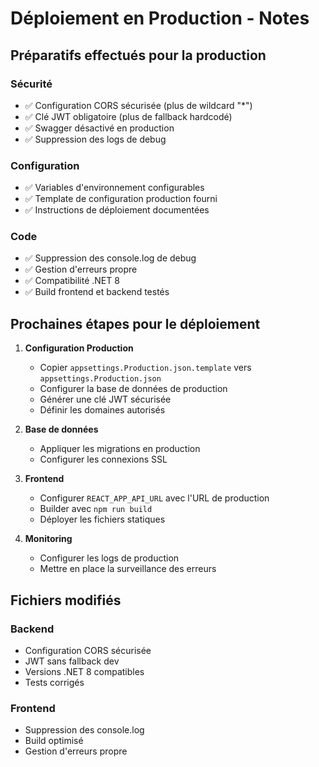 # Déploiement en Production - Notes

## Préparatifs effectués pour la production

### Sécurité
- ✅ Configuration CORS sécurisée (plus de wildcard "*")
- ✅ Clé JWT obligatoire (plus de fallback hardcodé)
- ✅ Swagger désactivé en production
- ✅ Suppression des logs de debug

### Configuration
- ✅ Variables d'environnement configurables
- ✅ Template de configuration production fourni
- ✅ Instructions de déploiement documentées

### Code
- ✅ Suppression des console.log de debug
- ✅ Gestion d'erreurs propre
- ✅ Compatibilité .NET 8
- ✅ Build frontend et backend testés

## Prochaines étapes pour le déploiement

1. **Configuration Production**
   - Copier `appsettings.Production.json.template` vers `appsettings.Production.json`
   - Configurer la base de données de production
   - Générer une clé JWT sécurisée
   - Définir les domaines autorisés

2. **Base de données**
   - Appliquer les migrations en production
   - Configurer les connexions SSL

3. **Frontend**
   - Configurer `REACT_APP_API_URL` avec l'URL de production
   - Builder avec `npm run build`
   - Déployer les fichiers statiques

4. **Monitoring**
   - Configurer les logs de production
   - Mettre en place la surveillance des erreurs

## Fichiers modifiés

### Backend
- Configuration CORS sécurisée
- JWT sans fallback dev
- Versions .NET 8 compatibles
- Tests corrigés

### Frontend  
- Suppression des console.log
- Build optimisé
- Gestion d'erreurs propre